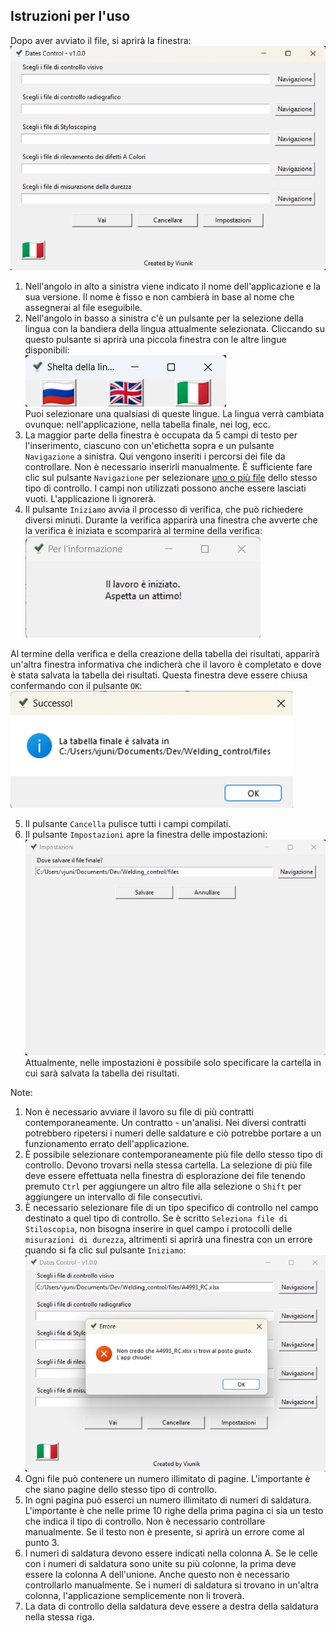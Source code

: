 ## Istruzioni per l'uso

Dopo aver avviato il file, si aprirà la finestra:<br>
![alt text](images/it/image-1.png)<br>

1. Nell'angolo in alto a sinistra viene indicato il nome dell'applicazione e la sua versione. Il nome è fisso e non cambierà in base al nome che assegnerai al file eseguibile.
2. Nell'angolo in basso a sinistra c'è un pulsante per la selezione della lingua con la bandiera della lingua attualmente selezionata. Cliccando su questo pulsante si aprirà una piccola finestra con le altre lingue disponibili:<br>
![alt text](images/it/image-2.png)<br>
Puoi selezionare una qualsiasi di queste lingue. La lingua verrà cambiata ovunque: nell'applicazione, nella tabella finale, nei log, ecc.
3. La maggior parte della finestra è occupata da 5 campi di testo per l'inserimento, ciascuno con un'etichetta sopra e un pulsante `Navigazione` a sinistra. Qui vengono inseriti i percorsi dei file da controllare. Non è necessario inserirli manualmente. È sufficiente fare clic sul pulsante `Navigazione` per selezionare <u>uno o più file</u> dello stesso tipo di controllo. I campi non utilizzati possono anche essere lasciati vuoti. L'applicazione li ignorerà.
4. Il pulsante `Iniziamo` avvia il processo di verifica, che può richiedere diversi minuti. Durante la verifica apparirà una finestra che avverte che la verifica è iniziata e scomparirà al termine della verifica:<br>
![alt text](images/it/image-3.png)<br>

Al termine della verifica e della creazione della tabella dei risultati, apparirà un'altra finestra informativa che indicherà che il lavoro è completato e dove è stata salvata la tabella dei risultati. Questa finestra deve essere chiusa confermando con il pulsante `OK`:<br>
![alt text](images/it/image-4.png)<br>

5. Il pulsante `Cancella` pulisce tutti i campi compilati.
6. Il pulsante `Impostazioni` apre la finestra delle impostazioni:<br>
![alt text](images/it/image-5.png)<br>
Attualmente, nelle impostazioni è possibile solo specificare la cartella in cui sarà salvata la tabella dei risultati.

Note:

1. Non è necessario avviare il lavoro su file di più contratti contemporaneamente. Un contratto - un'analisi. Nei diversi contratti potrebbero ripetersi i numeri delle saldature e ciò potrebbe portare a un funzionamento errato dell'applicazione.
2. È possibile selezionare contemporaneamente più file dello stesso tipo di controllo. Devono trovarsi nella stessa cartella. La selezione di più file deve essere effettuata nella finestra di esplorazione dei file tenendo premuto `Ctrl` per aggiungere un altro file alla selezione o `Shift` per aggiungere un intervallo di file consecutivi.
3. È necessario selezionare file di un tipo specifico di controllo nel campo destinato a quel tipo di controllo. Se è scritto `Seleziona file di Stiloscopia`, non bisogna inserire in quel campo i protocolli delle `misurazioni di durezza`, altrimenti si aprirà una finestra con un errore quando si fa clic sul pulsante `Iniziamo`:<br>
![alt text](images/it/image-6.png)
4. Ogni file può contenere un numero illimitato di pagine. L'importante è che siano pagine dello stesso tipo di controllo.
5. In ogni pagina può esserci un numero illimitato di numeri di saldatura. L'importante è che nelle prime 10 righe della prima pagina ci sia un testo che indica il tipo di controllo. Non è necessario controllare manualmente. Se il testo non è presente, si aprirà un errore come al punto 3.
6. I numeri di saldatura devono essere indicati nella colonna A. Se le celle con i numeri di saldatura sono unite su più colonne, la prima deve essere la colonna A dell'unione. Anche questo non è necessario controllarlo manualmente. Se i numeri di saldatura si trovano in un'altra colonna, l'applicazione semplicemente non li troverà.
7. La data di controllo della saldatura deve essere a destra della saldatura nella stessa riga.